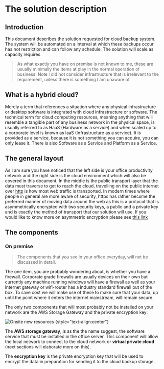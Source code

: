 # The solution description

## Introduction

This document describes the solution requested for cloud backup system. The system will be automated on a interval at which these backups occur has not restriction and can follow any schedule. The solution will scale as capacity requires.

> As what exactly you have on premise is not known to me, these are usually minimally the items at play in the normal operation of business. Note I did not consider infrastructure that is irrelevant to the requirement, unless there is something I am unaware of.

## What is a hybrid cloud?

Merely a term that references a situation where any physical infrastructure or desktop software is integrated with cloud infrastructure or software. The technical term for cloud computing resources, meaning anything that will resemble a tangible part of any business network in the physical space, is usually referred to as HaaS (Hardware as a service) and when scaled up to a corporate level is known as IaaS (Infrastructure as a service). It is provided as a service, because it is not something you can acquire, you can only lease it. There is also Software as a Service and Platform as a Service.

## The general layout

As I am sure you have noticed that the left side is your office productivity network and the right side is the cloud environment which will also be covered in this document. In the middle is the public transport layer that the data must traverse to get to reach the cloud, travelling on the public internet over [http](https://www.webopedia.com/TERM/H/HTTP.html) is how most web traffic is transported. In modern times where people in general are more aware of security, https has rather become the preferred manner of moving data around the web as this is a protocol that is asymmetrically encrypted with two security keys, a public and a private key and is exactly the method of transport that our solution will use. If you would like to know more on asymmetric encryption please see [this link](https://searchsecurity.techtarget.com/definition/asymmetric-cryptography)

## The components

### On premise

> The components that you see in your office everyday, will not be discussed in detail.

The one item, you are probably wondering about, is whether you have a firewall. Corporate grade firewalls are usually devices on their own but currently any machine running windows will have a firewall as well as your internet gateway or wifi-router has a industry standard firewall out of the box. To save cost we will make use of these to make sure that your data, up until the point where it enters the internet mainstream, will remain secure. 

The only two components that will most probably not be installed on your network are the AWS Storage Gateway and the private encryption key:

![Onsite new resources](https://hybrid-cloud-design.now.sh/public/png/onsitenew-recources.png) {style="text-align:center"}

The **AWS storage gateway**, is as the the name suggest, the software service that must be installed in the office server. This component will allow the local network to connect to the cloud network or **virtual private cloud** (next sections will elaborate more on this).

The **encryption key** is the private encryption key that will be used to encrypt the data in preparation for sending it to the cloud backup storage. 
 


